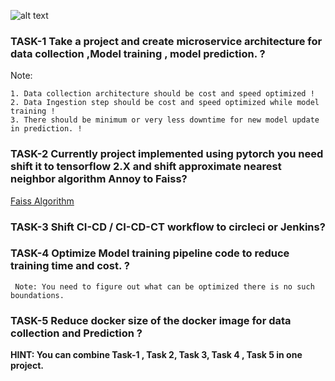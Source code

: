 ![alt text](https://github.com/Rishav-hub/face_auth_dev/blob/b440f8d95722e3c26a917011a3f89c7aed7b711a/docs/68747470733a2f2f696e6575726f6e2e61692f696d616765732f696e6575726f6e2d6c6f676f2e706e67.png?raw=true)
### TASK-1 Take a project and create microservice architecture for data collection ,Model training , model prediction. ?
Note: 
```text
1. Data collection architecture should be cost and speed optimized !
2. Data Ingestion step should be cost and speed optimized while model training !
3. There should be minimum or very less downtime for new model update in prediction. !
```

### TASK-2 Currently project implemented using pytorch you need shift it to tensorflow 2.X and shift approximate nearest neighbor algorithm Annoy to Faiss?
[Faiss Algorithm](https://github.com/facebookresearch/faiss)

### TASK-3  Shift CI-CD / CI-CD-CT workflow to circleci or Jenkins?

### TASK-4 Optimize Model training pipeline code to reduce training time and cost. ? 
``` Note: You need to figure out what can be optimized there is no such boundations.```

### TASK-5 Reduce docker size of the docker image for data collection and Prediction ?

**HINT: You can combine Task-1 , Task 2, Task 3, Task 4 , Task 5 in one project.**